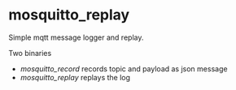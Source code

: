 # mosquitto_replay

Simple mqtt message logger and replay.

Two binaries

* *mosquitto_record* records topic and payload as json message
* *mosquitto_replay* replays the log
